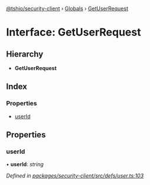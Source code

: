 [@tshio/security-client](../README.md) › [Globals](../globals.md) › [GetUserRequest](getuserrequest.md)

# Interface: GetUserRequest

## Hierarchy

* **GetUserRequest**

## Index

### Properties

* [userId](getuserrequest.md#markdown-header-userid)

## Properties

###  userId

• **userId**: *string*

*Defined in [packages/security-client/src/defs/user.ts:103](https://github.com/TheSoftwareHouse/rad-modules-tools/blob/22a789f/packages/security-client/src/defs/user.ts#L103)*

